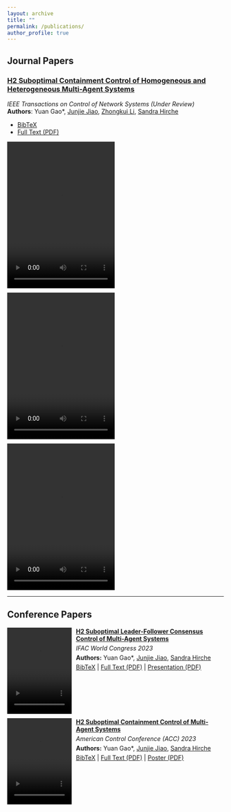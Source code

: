 ```yaml
---
layout: archive
title: ""
permalink: /publications/
author_profile: true
---
```


## Journal Papers

### [H2 Suboptimal Containment Control of Homogeneous and Heterogeneous Multi-Agent Systems](https://arxiv.org/abs/2311.11337)  
*IEEE Transactions on Control of Network Systems (Under Review)*  
**Authors**: Yuan Gao*, [Junjie Jiao](https://junjiejiao.github.io/), [Zhongkui Li](https://en.coe.pku.edu.cn/faculty/facultyaz/891261.htm), [Sandra Hirche](https://www.professoren.tum.de/en/hirche-sandra)  
- [BibTeX](https://scholar.googleusercontent.com/scholar.bib?q=info:Y0EJ5vYNDzsJ:scholar.google.com/&output=citation&scisdr=ClE6n-X0EM676hoWPs8:AFWwaeYAAAAAZbkQJs9Cj8as2lWMtAiJ7IrTNVU&scisig=AFWwaeYAAAAAZbkQJvvByCF3jRHr-3Yq6znVlLA&scisf=4&ct=citation&cd=-1&hl=de)  
- [Full Text (PDF)](https://arxiv.org/pdf/2311.11337.pdf)

<div style="display: flex; gap: 10px; flex-wrap: wrap;">
  <video width="250" height="340" loop autoplay src="https://github.com/yuan2023-control/TCNS/assets/89707029/242db174-c7fc-44a9-85a5-312d2a64cce7"></video>
  <video width="250" height="340" loop autoplay src="https://github.com/yuan2023-control/TCNS/assets/89707029/99b2dce6-8c4b-41d1-9fbf-24040f4ce4b8"></video>
  <video width="250" height="340" loop autoplay src="https://github.com/yuan2023-control/TCNS/assets/89707029/5b8bc94b-07cb-47aa-9931-743e532418e4"></video>
</div>

---

## Conference Papers

<div style="display: flex; align-items: flex-start; gap: 10px; margin-bottom: 10px;">
  <video width="150" height="200" loop autoplay src="https://github.com/Yuan28082021/IFAC2023/assets/89707029/f765e8f5-73d3-4862-8e53-e9c7976a900e"></video>
  <div>
    <h4 style="margin: 0;"><a href="https://www.sciencedirect.com/science/article/pii/S2405896323017548">H2 Suboptimal Leader-Follower Consensus Control of Multi-Agent Systems</a></h4>
    <p style="margin: 5px 0; font-style: italic;">IFAC World Congress 2023</p>
    <p style="margin: 5px 0;"><strong>Authors:</strong> Yuan Gao*, <a href="https://junjiejiao.github.io/">Junjie Jiao</a>, <a href="https://www.professoren.tum.de/en/hirche-sandra">Sandra Hirche</a></p>
    <p style="margin: 5px 0;">
      <a href="https://scholar.googleusercontent.com/scholar.bib?q=info:9dSbbrQNcWsJ:scholar.google.com/&output=citation">BibTeX</a> | 
      <a href="https://mediatum.ub.tum.de/doc/1717850/document.pdf">Full Text (PDF)</a> | 
      <a href="https://github.com/yuan2023-control/IFAC2023/blob/main/ifac2023.pdf">Presentation (PDF)</a>
    </p>
  </div>
</div>

<div style="display: flex; align-items: flex-start; gap: 10px; margin-bottom: 10px;">
  <video width="150" height="200" loop autoplay src="https://github.com/Yuan28082021/ACC2023/assets/89707029/6e68e9ea-902a-4be2-ba78-b21cdf417b1b"></video>
  <div>
    <h4 style="margin: 0;"><a href="https://ieeexplore.ieee.org/abstract/document/10156193">H2 Suboptimal Containment Control of Multi-Agent Systems</a></h4>
    <p style="margin: 5px 0; font-style: italic;">American Control Conference (ACC) 2023</p>
    <p style="margin: 5px 0;"><strong>Authors:</strong> Yuan Gao*, <a href="https://junjiejiao.github.io/">Junjie Jiao</a>, <a href="https://www.professoren.tum.de/en/hirche-sandra">Sandra Hirche</a></p>
    <p style="margin: 5px 0;">
      <a href="https://scholar.googleusercontent.com/scholar.bib?q=info:pAjh2wZtvtgJ:scholar.google.com/&output=citation">BibTeX</a> | 
      <a href="https://mediatum.ub.tum.de/doc/1717848/document.pdf">Full Text (PDF)</a> | 
      <a href="https://github.com/Yuan28082021/ACC2023/assets/89707029/52b6979c-ca3d-4b20-a92e-d6c2a0cc603e">Poster (PDF)</a>
    </p>
  </div>
</div>


  
